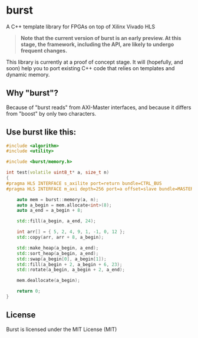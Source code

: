 burst
=====

A C++ template library for FPGAs on top of Xilinx Vivado HLS

> **Note that the current version of burst is an early preview. At this stage, the framework, including the API, are likely to undergo frequent changes.**

This library is currently at a proof of concept stage. It will (hopefully, and soon) help you to port existing C++ code that relies on templates and dynamic memory.

Why "burst"?
------------

Because of "burst reads" from AXI-Master interfaces, and because it differs from "boost" by only two characters.

Use burst like this:
--------------------

```C++
#include <algorithm>
#include <utility>

#include <burst/memory.h>

int test(volatile uint8_t* a, size_t n)
{
#pragma HLS INTERFACE s_axilite port=return bundle=CTRL_BUS
#pragma HLS INTERFACE m_axi depth=256 port=a offset=slave bundle=MASTER_BUS

    auto mem = burst::memory(a, n);
    auto a_begin = mem.allocate<int>(8);
    auto a_end = a_begin + 8;

    std::fill(a_begin, a_end, 24);

    int arr[] = { 5, 2, 4, 9, 1, -1, 0, 12 };
    std::copy(arr, arr + 8, a_begin);

    std::make_heap(a_begin, a_end);
    std::sort_heap(a_begin, a_end);
    std::swap(a_begin[0], a_begin[1]);
    std::fill(a_begin + 2, a_begin + 6, 23);
    std::rotate(a_begin, a_begin + 2, a_end);

    mem.deallocate(a_begin);

    return 0;
}
```

License
-------

Burst is licensed under the MIT License (MIT)
